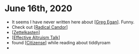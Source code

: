 # June 16th, 2020
- It seems I have never written here about [[Greg Egan]]. Funny.
- Check out [[Radical Candor]]
- [[Zettelkasten]]
- [[Effective Altruism Talk]]
- found [[Citizense]] while reading about tiddlyroam
- 

[//begin]: # "Autogenerated link references for markdown compatibility"
[Greg Egan]: ../greg-egan.md "Greg Egan"
[Radical Candor]: ../radical-candor.md "Radical Candor"
[Zettelkasten]: ../zettelkasten.md "Zettelkasten"
[Effective Altruism Talk]: ../effective-altruism-talk.md "Effective Altruism Talk"
[Citizense]: ../citizense.md "Citizense"
[//end]: # "Autogenerated link references"